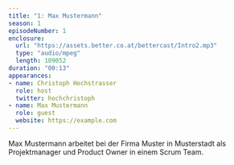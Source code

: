 ```yaml
---
title: "1: Max Mustermann"
season: 1
episodeNumber: 1
enclosure:
  url: "https://assets.better.co.at/bettercast/Intro2.mp3"
  type: "audio/mpeg"
  length: 109052
duration: "00:13"
appearances:
- name: Christoph Hochstrasser
  role: host
  twitter: hochchristoph
- name: Max Mustermann
  role: guest
  website: https://example.com
---
```

Max Mustermann arbeitet bei der Firma Muster in Musterstadt als Projektmanager und Product Owner in einem Scrum Team.
